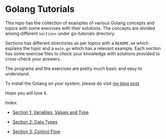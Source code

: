 Golang Tutorials
===================

This repo has the collection of examples of various Golang concepts and topics with some exercises with their solutions. The concepts are divided among different `sections` under go-tutorials directory.

Sections has different directories as per topics with a `README.md` which explains the topic and a `main.go` which has a relevant example. Each section has some exercise files to check your knowledge with solutions provided to cross-check your answers.

The programs and the exercises are pretty much basic and easy to understand.

To install the Golang on your system, please do visit [my blog post](https://gajananmore.wordpress.com/2020/09/24/the-go-programming-language-introduction-and-installation/)

Hope you will love it.

Index:

* [Section 1: Variables, Values and Type](https://github.com/gajanan-more/Golang-Tutorials/tree/master/go-tutorials/Section%201:%20Variables%2C%20Values%20and%20Type)

* [Section 2: Data Types](https://github.com/gajanan-more/Golang-Tutorials/tree/master/go-tutorials/Section%202:%20Data%20Types)

* [Section 3: Control Flow](https://github.com/gajanan-more/Golang-Tutorials/tree/master/go-tutorials/Section%203:%20Control%20Flow)
